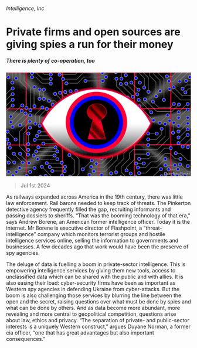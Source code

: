 ###### Intelligence, Inc

# Private firms and open sources are giving spies a run for their money 

##### There is plenty of co-operation, too 

![image](images/20240706_TQD005.jpg) 

> Jul 1st 2024 

As railways expanded across America in the 19th century, there was little law enforcement. Rail barons needed to keep track of threats. The Pinkerton detective agency frequently filled the gap, recruiting informants and passing dossiers to sheriffs. “That was the booming technology of that era,” says Andrew Borene, an American former intelligence officer. Today it is the internet. Mr Borene is executive director of Flashpoint, a “threat-intelligence” company which monitors terrorist groups and hostile intelligence services online, selling the information to governments and businesses. A few decades ago that work would have been the preserve of spy agencies. 

The deluge of data is fuelling a boom in private-sector intelligence. This is empowering intelligence services by giving them new tools, access to unclassified data which can be shared with the public and with allies. It is also easing their load: cyber-security firms have been as important as Western spy agencies in defending Ukraine from cyber-attacks. But the boom is also challenging those services by blurring the line between the open and the secret, raising questions over what must be done by spies and what can be done by others. And as data become more abundant, more revealing and more central to geopolitical competition, questions arise about law, ethics and privacy. “The separation of private- and public-sector interests is a uniquely Western construct,” argues Duyane Norman, a former cia officer, “one that has great advantages but also important consequences.”

